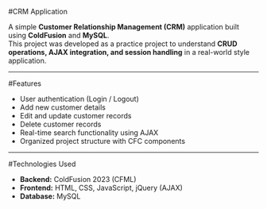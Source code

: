 #CRM Application

A simple **Customer Relationship Management (CRM)** application built using **ColdFusion** and **MySQL**.  
This project was developed as a practice project to understand **CRUD operations, AJAX integration, and session handling** in a real-world style application.

---

#Features
- User authentication (Login / Logout)
- Add new customer details
- Edit and update customer records
- Delete customer records
- Real-time search functionality using AJAX
- Organized project structure with CFC components

---

#Technologies Used
- **Backend:** ColdFusion 2023 (CFML)
- **Frontend:** HTML, CSS, JavaScript, jQuery (AJAX)
- **Database:** MySQL
